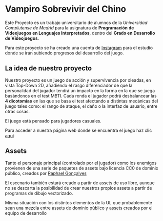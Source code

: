 # Vampiro Sobrevivir del Chino
Este Proyecto es un trabajo universitario de alumnos de la *Universidad Complutense de Madrid* para la asignatura de **Programación de Videojuegos en Lenguajes Interpretados**, dentro del **Grado en Desarrollo de Videojuegos**.

Para este proyecto se ha creado una cuenta de [Instagram](https://www.instagram.com/_scriptedgames/) para el estudio donde se irán subiendo progresos del desarrollo del juego.

## La idea de nuestro proyecto
Nuestro proyecto es un juego de acción y supervivencia por oleadas, en vista Top-Down 2D, añadiendo el rasgo diferenciador de que la personalidad del jugador tendrá un impacto en la forma en la que se juega basándonos en el test MBTI. Cada ronda el jugador podrá desbalancear las **4 dicotomías** en las que se basa el test afectando a distintas mecánicas del juego tales como: el rango de ataque, el daño o la interfaz de usuario, entre otras cosas.

 El juego está pensado para jugadores casuales.

Para acceder a nuestra página web donde se encuentra el juego haz clic [aquí](https://lparres2000.github.io/JuegoPVLI/)

## Assets
Tanto el personaje principal (controlado por el jugador) como los enemigos provienen de una serie de paquetes de assets bajo licencia CC0 de dominio público, creados por [Raphael Gonçalves](https://www.patreon.com/rgsdev)

El escenario también estará creado a partir de assets de uso libre, aunque no se descarta la posibilidad de crear nuestros propios assets a partir de programas de dibujo vectorizado.

Misma situación con los distintos elementos de la UI, que probablemente sean una mezcla entre assets de dominio público y assets creados por el equipo de desarrollo
